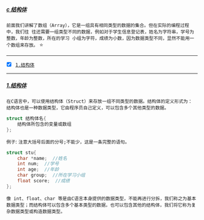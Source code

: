##### [c 结构体](#top) <b id="top"></b>
`前面我们讲解了数组（Array），它是一组具有相同类型的数据的集合。但在实际的编程过程中，我们往
往还需要一组类型不同的数据，例如对于学生信息登记表，姓名为字符串，学号为整数，年龄为整数，所在的学习
小组为字符，成绩为小数，因为数据类型不同，显然不能用一个数组来存放。` :star:


------

- [x] [`1.结构体`](#target1)

------
##### [1.结构体](#top) <b id="target1"></b>
`在C语言中，可以使用结构体（Struct）来存放一组不同类型的数据。结构体的定义形式为：` `结构体也是一种数据类型，它由程序员自己定义，可以包含多个其他类型的数据。`

```c
struct 结构体名{
    结构体所包含的变量或数组
};
```

`例子`: `注意大括号后面的分号;不能少，这是一条完整的语句。`
```c
struct stu{
    char *name;  //姓名
    int num;  //学号
    int age;  //年龄
    char group;  //所在学习小组
    float score;  //成绩
};
```

`像 int、float、char 等是由C语言本身提供的数据类型，不能再进行分拆，我们称之为基本数据类型；而结构体可以包含多个基本类型的数据，也可以包含其他的结构体，我们将它称为复杂数据类型或构造数据类型。`
